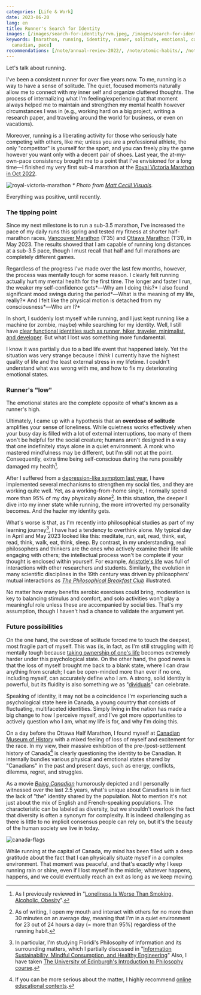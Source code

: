 ```yaml
---
categories: [Life & Work]
date: 2023-06-20
lang: en
title: Runner's Search for Identity
images: [/images/search-for-identity/rvm.jpeg, /images/search-for-identity/canada.jpeg]
keywords: [marathon, running, identity, runner, solitude, emotional, canada, loneliness,
  canadian, pace]
recommendations: [/note/annual-review-2022/, /note/atomic-habits/, /note/canadian-mental-health-week-2022/]
---
```


Let's talk about running.

I've been a consistent runner for over five years now. To me, running is a way to have a sense of solitude. The quiet, focused moments naturally allow me to connect with my inner self and organize cluttered thoughts. The process of internalizing what I'm feeling/experiencing at that moment always helped me to maintain and strengthen my mental health however circumstances I was in (e.g., working hard on a big project, writing a research paper, and traveling around the world for business, or even on vacations).

Moreover, running is a liberating activity for those who seriously hate competing with others, like me; unless you are a professional athlete, the only "competitor" is yourself for the sport, and you can freely play the game however you want only with a decent pair of shoes. Last year, the at-my-own-pace consistency brought me to a point that I've envisioned for a long time&mdash;I finished my very first sub-4 marathon at the [Royal Victoria Marathon in Oct 2022](https://startlinetiming.com/en/races/2022/victoriamarathon/view/1007).

![royal-victoria-marathon](/images/search-for-identity/rvm.jpeg)
_\* Photo from [Matt Cecill Visuals](https://mattcecill.smugmug.com/2022-Royal-Victoria-Marathon/i-kdzwD9b)._

Everything was positive, until recently.

### The tipping point

Since my next milestone is to run a sub-3.5 marathon, I've increased the pace of my daily runs this spring and tested my fitness at shorter half-marathon races, [Vancouver Marathon](https://www.sportstats.one/display-results.xhtml?raceid=118168&status=results&bib=20432) (1'35) and [Ottawa Marathon](https://www.sportstats.ca/display-results.xhtml?raceid=118517&status=results&bib=8832) (1'31), in May 2023. The results showed that I am capable of running long distances at a sub-3.5 pace, though I must recall that half and full marathons are completely different games.

Regardless of the progress I've made over the last few months, however, the process was mentally tough for some reason. I clearly felt running actually hurt my mental health for the first time. The longer and faster I run, the weaker my self-confidence gets*&mdash;Why am I doing this?* I also found significant mood swings during the period*&mdash;What is the meaning of my life, really?* And I felt like the physical motion is detached from my consciousness*&mdash;Who am I?*

In short, I suddenly lost myself while running, and I just kept running like a machine (or zombie, maybe) while searching for my identity. Well, I still have [clear functional identities such as runner, hiker, traveler, minimalist, and developer](/note/atomic-habits/). But what I lost was something more fundamental.

I know it was partially due to a bad life event that happened lately. Yet the situation was very strange because I *think* I currently have the highest quality of life and the least external stress in my lifetime. I couldn't understand what was wrong with me, and how to fix my deteriorating emotional states.

### Runner's "low"

The emotional states are the complete opposite of what's known as a runner's high.

Ultimately, I came up with a hypothesis that an **overdose of solitude** amplifies your sense of loneliness. While quietness works effectively when your busy day is filled with a lot of external interruptions, too many of them won't be helpful for the social creature; humans aren't designed in a way that one indefinitely stays alone in a quiet environment. A monk who mastered mindfulness may be different, but I'm still not at the point. Consequently, extra time being self-conscious during the runs possibly damaged my health[^1].

After I suffered from a [depression-like symptom last year](/note/canadian-mental-health-week-2022/), I have implemented several mechanisms to strengthen my social ties, and they are working quite well. Yet, as a working-from-home single, I normally spend more than 95% of my day physically alone[^2]. In this situation, the deeper I dive into my inner state while running, the more introverted my personality becomes. And the hazier my identity gets.

What's worse is that, as I'm recently into philosophical studies as part of my learning journey[^3], I have had a tendency to overthink alone. My typical day in April and May 2023 looked like this: meditate, run, eat, read, think, eat, read, think, walk, eat, think, sleep. By contrast, in my understanding, real philosophers and thinkers are the ones who actively examine their life while engaging with others; the intellectual process won't be complete if your thought is enclosed within yourself. For example, [Aristotle's life](https://plato.stanford.edu/entries/aristotle/#AriLif) was full of interactions with other researchers and students. Similarly, the evolution in many scientific disciplines in the 19th century was driven by philosophers' mutual interactions as *[The Philosophical Breakfast Club](https://www.goodreads.com/review/show/5595979897)* illustrated.

No matter how many benefits aerobic exercises could bring, moderation is key to balancing stimulus and comfort, and solo activities won't play a meaningful role unless these are accompanied by social ties. That's my assumption, though I haven't had a chance to validate the argument yet.

### Future possibilities

On the one hand, the overdose of solitude forced me to touch the deepest, most fragile part of myself. This was (is, in fact, as I'm still struggling with it) mentally tough because [taking ownership of one's life](/note/autonomy-and-life/) becomes extremely harder under this psychological state. On the other hand, the good news is that the loss of myself brought me back to a blank state, where I can draw anything from scratch; I can be open-minded more than ever if no one, including myself, can accurately define who I am. A strong, solid identity is powerful, but its fluidity is also something we as "[dividuals](/note/dividual-in-recsys/)" can celebrate.

Speaking of identity, it may not be a coincidence I'm experiencing such a psychological state here in Canada, a young country that consists of fluctuating, multifaceted identities. Simply living in the nation has made a big change to how I perceive myself, and I've got more opportunities to actively question who I am, what my life is for, and why I'm doing this.

On a day before the Ottawa Half Marathon, I found myself at [Canadian Museum of History](https://www.historymuseum.ca/) with a mixed feeling of loss of myself and excitement for the race. In my view, their massive exhibition of the pre-/post-settlement history of Canada[^4] is clearly questioning the identity to be Canadian. It internally bundles various physical and emotional states shared by "Canadians" in the past and present days, such as energy, conflicts, dilemma, regret, and struggles.

As a movie *[Being Canadian](https://www.imdb.com/title/tt1723659/)* humorously depicted and I personally witnessed over the last 2.5 years, what's unique about Canadians is in fact the lack of "the" identity shared by the population. Not to mention it's not just about the mix of English and French-speaking populations. The characteristic can be labeled as diversity, but we shouldn't overlook the fact that diversity is often a synonym for complexity. It is indeed challenging as there is little to no implicit consensus people can rely on, but it's the beauty of the human society we live in today.

![canada-flags](/images/search-for-identity/canada.jpeg)

While running at the capital of Canada, my mind has been filled with a deep gratitude about the fact that I can physically situate myself in a complex environment. That moment was peaceful, and that's exactly why I keep running rain or shine, even if I lost myself in the middle; whatever happens, happens, and we could eventually reach an exit as long as we keep moving.

[^1]: As I previously reviewed in "[Loneliness Is Worse Than Smoking, Alcoholic, Obesity](/note/loneliness/)".
[^2]: As of writing, I open my mouth and interact with others for no more than 30 minutes on an average day, meaning that I'm in a quiet environment for 23 out of 24 hours a day (= more than 95%) regardless of the running habit.
[^3]: In particular, I'm studying Floridi's Philosophy of Information and its surrounding matters, which I partially discussed in "[Information Sustainability, Mindful Consumption, and Healthy Engineering](/note/information-diet/)" Also, I have taken [The University of Edinburgh's Introduction to Philosophy course](https://www.coursera.org/account/accomplishments/certificate/5TZNN26PQGEV).
[^4]: If you can be more serious about the matter, I highly recommend [online educational contents](/note/indigenous-canada-mid-term/).
